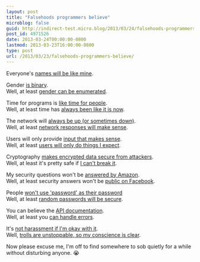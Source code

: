 ```yaml
---
layout: post
title: "Falsehoods programmers believe"
microblog: false
guid: http://indirect-test.micro.blog/2013/03/24/falsehoods-programmers-believe/
post_id: 4971526
date: 2013-03-24T00:00:00-0800
lastmod: 2013-03-23T16:00:00-0800
type: post
url: /2013/03/23/falsehoods-programmers-believe/
---
```


Everyone's [names will be like mine][kalzumeus].

Gender [is binary][cscyphers].  
Well, at least [gender can be enumerated][smarterware].

Time for programs is [like time for people][infiniteundo].  
Well, at least time has [always been like it is now][infiniteundo 2].

The network will [always be up (or sometimes down)][blogspot].  
Well, at least [network responses will make sense][inessential].

Users will only provide [input that makes sense][infiniteundo 3].  
Well, at least [users will only do things I expect][rinkworks].

Cryptography [makes encrypted data secure from attackers][schneier].  
Well, at least it's pretty safe if [I can't break it][tonyarcieri].

My security questions won't be [answered by Amazon][wired].  
Well, at least security answers won't be [public on Facebook][theblaze].

People [won't use 'password' as their password][splashdata]  
Well, at least [random passwords will be secure][archive].

You can believe the [API documentation][google].  
Well, at least you [can handle errors][stackoverflow].

It's [not harassment if I'm okay with it][oobleyboo].  
Well, [trolls are unstoppable, so my conscience is clear][braythwayt].

Now please excuse me, I'm off to find somewhere to sob quietly for a while without disturbing anyone. 😭

[archive]: http://web.archive.org/web/20130113055957/http://chargen.matasano.com/chargen/2007/9/7/enough-with-the-rainbow-tables-what-you-need-to-know-about-s.html
[blogspot]: http://erratasec.blogspot.com/2012/06/falsehoods-programmers-believe-about.html
[braythwayt]: http://braythwayt.com/2013/03/21/unjust.html
[c2]: http://c2.com/cgi/wiki?WeirdErrorMessages
[cscyphers]: http://www.cscyphers.com/blog/2012/06/28/falsehoods-programmers-believe-about-gender/
[google]: http://www.google.com/search?q=site:drupal.org+api+documentation+incorrect
[inessential]: http://inessential.com/2013/03/18/brians_stupid_feed_tricks
[infiniteundo]: http://infiniteundo.com/post/25326999628/falsehoods-programmers-believe-about-time
[infiniteundo 2]: http://infiniteundo.com/post/25509354022/more-falsehoods-programmers-believe-about-time-wisdom
[infiniteundo 3]: http://infiniteundo.com/post/25230828820/things-you-should-test
[kalzumeus]: http://www.kalzumeus.com/2010/06/17/falsehoods-programmers-believe-about-names/
[oobleyboo]: http://griffin.oobleyboo.com/archive/on-pycon2013-and-equality/
[rinkworks]: http://www.rinkworks.com/stupid/
[schneier]: http://www.schneier.com/book-sandl-pref.html
[smarterware]: http://smarterware.org/7388/the-case-against-drop-down-identities
[splashdata]: http://www.splashdata.com/press/PR121023.htm
[stackoverflow]: http://stackoverflow.com/questions/2249740/getlasterror-returning-error-success-after-calling-connectnamedpipe?rq=1
[theblaze]: http://www.theblaze.com/stories/2011/11/07/your-facebook-profile-could-be-giving-away-answers-to-your-online-security-questions/
[tonyarcieri]: http://tonyarcieri.com/all-the-crypto-code-youve-ever-written-is-probably-broken
[wired]: http://www.wired.com/gadgetlab/2012/08/apple-amazon-mat-honan-hacking/all/
